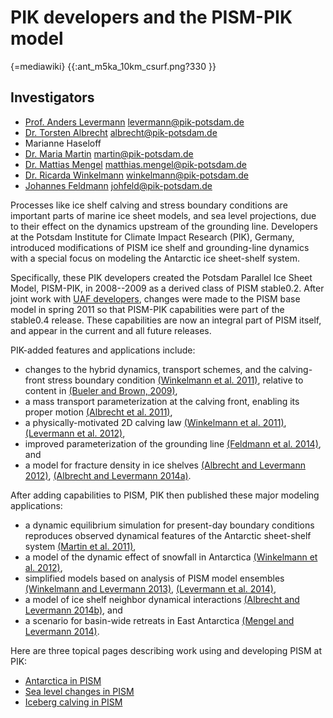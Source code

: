 # PIK developers and the PISM-PIK model

{=mediawiki}
{{:ant_m5ka_10km_csurf.png?330 }}

## Investigators

* [Prof. Anders Levermann](http://www.pik-potsdam.de/~anders)
  [levermann@pik-potsdam.de](levermann@pik-potsdam.de)
* [Dr. Torsten Albrecht](https://www.pik-potsdam.de/members/albrecht)
  [albrecht@pik-potsdam.de](albrecht@pik-potsdam.de)
* Marianne Haseloff
* [Dr. Maria Martin](http://www.pik-potsdam.de/~martin)
  [martin@pik-potsdam.de](martin@pik-potsdam.de)
* [Dr. Mattias Mengel](http://www.pik-potsdam.de/~mengel)
  [matthias.mengel@pik-potsdam.de](matthias.mengel@pik-potsdam.de)
* [Dr. Ricarda Winkelmann](http://www.pik-potsdam.de/~ricardaw)
  [winkelmann@pik-potsdam.de](winkelmann@pik-potsdam.de)
* [Johannes Feldmann](http://www.pik-potsdam.de/~johfeld)
  [johfeld@pik-potsdam.de](johfeld@pik-potsdam.de)

Processes like ice shelf calving and stress boundary conditions are
important parts of marine ice sheet models, and sea level projections,
due to their effect on the dynamics upstream of the grounding line.
Developers at the Potsdam Institute for Climate Impact Research (PIK),
Germany, introduced modifications of PISM ice shelf and grounding-line
dynamics with a special focus on modeling the Antarctic ice sheet-shelf
system.

Specifically, these PIK developers created the Potsdam Parallel Ice
Sheet Model, PISM-PIK, in 2008--2009 as a derived class of PISM
stable0.2. After joint work with [UAF developers](:about),
changes were made to the PISM base model in spring 2011 so that PISM-PIK
capabilities were part of the stable0.4 release. These capabilities are
now an integral part of PISM itself, and appear in the current and all
future releases.

PIK-added features and applications include:

* changes to the hybrid dynamics, transport schemes, and the
  calving-front stress boundary condition [(Winkelmann et al.
  2011)](:publications#section2011), relative to content in [(Bueler
  and Brown, 2009)](:publications#section2009),
* a mass transport parameterization at the calving front, enabling its
  proper motion [(Albrecht et al. 2011)](:publications#section2011),
* a physically-motivated 2D calving law [(Winkelmann et al.
  2011)](:publications#section2011), [(Levermann et al.
  2012)](:publications#section2012),
* improved parameterization of the grounding line [(Feldmann et al.
  2014)](:publications#section2014), and
* a model for fracture density in ice shelves [(Albrecht and Levermann
  2012)](:publications#section2012), [(Albrecht and Levermann
  2014a)](:publications#section2014).

After adding capabilities to PISM, PIK then published these major
modeling applications:

* a dynamic equilibrium simulation for present-day boundary conditions
  reproduces observed dynamical features of the Antarctic sheet-shelf
  system [(Martin et al. 2011)](:publications#section2011),
* a model of the dynamic effect of snowfall in Antarctica [(Winkelmann
  et al. 2012)](:publications#section2012),
* simplified models based on analysis of PISM model ensembles
  [(Winkelmann and Levermann 2013)](:publications#section2013),
  [(Levermann et al. 2014)](:publications#section2014),
* a model of ice shelf neighbor dynamical interactions [(Albrecht and
  Levermann 2014b)](:publications#section2014), and
* a scenario for basin-wide retreats in East Antarctica [(Mengel and
  Levermann 2014)](:publications#section2014).

Here are three topical pages describing work using and developing PISM
at PIK:

* [Antarctica in PISM](http://www.pik-potsdam.de/~anders/Antarctica.html)
* [Sea level changes in PISM](http://www.pik-potsdam.de/~anders/SeaLevel.html)
* [Iceberg calving in PISM](http://www.pik-potsdam.de/~anders/IcebergCalving.html)
